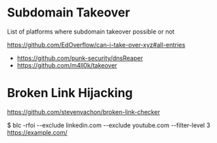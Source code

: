 # Subdomain Takeover
List of platforms where subdomain takeover possible or not

https://github.com/EdOverflow/can-i-take-over-xyz#all-entries

- https://github.com/punk-security/dnsReaper
- https://github.com/m4ll0k/takeover



# Broken Link Hijacking
https://github.com/stevenvachon/broken-link-checker

$ blc -rfoi --exclude linkedin.com --exclude youtube.com --filter-level 3 https://example.com/
